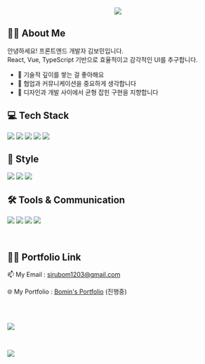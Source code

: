 <h1 align="center">
<img src="https://readme-typing-svg.herokuapp.com/?lines=안녕하세요+프론트엔드+개발자+김보민입니다!;&color=18DEA2&left=true&size=20&duration=3000&pause=1500" />
</h1>

## 👩‍💻 About Me
안녕하세요! 프론트엔드 개발자 김보민입니다.  
React, Vue, TypeScript 기반으로 효율적이고 감각적인 UI를 추구합니다.

- 🧠 기술적 깊이를 쌓는 걸 좋아해요  
- 🤝 협업과 커뮤니케이션을 중요하게 생각합니다  
- 🎨 디자인과 개발 사이에서 균형 잡힌 구현을 지향합니다


## 💻 Tech Stack

<p>
  <img src="https://img.shields.io/badge/HTML5-E34F26?style=flat&logo=html5&logoColor=white" />
  <img src="https://img.shields.io/badge/JavaScript-F7DF1E?style=flat&logo=javascript&logoColor=black" />
    <img src="https://img.shields.io/badge/TypeScript-3178C6?style=flat&logo=typescript&logoColor=white" />
  <img src="https://img.shields.io/badge/React-61DAFB?style=flat&logo=react&logoColor=white" />
  <img src="https://img.shields.io/badge/Vue.js-4FC08D?style=flat&logo=vue.js&logoColor=white" />
</p>

## 💅 Style
<p>
    <img src="https://img.shields.io/badge/CSS3-1572B6?style=flat&logo=css3&logoColor=white" />
  <img src="https://img.shields.io/badge/TailwindCSS-38B2AC?style=flat&logo=tailwind-css&logoColor=white" />

  <img src="https://img.shields.io/badge/styled--components-DB7093?style=flat&logo=styled-components&logoColor=white" />

</p>

##  🛠️ Tools & Communication
<p>
   <img src="https://img.shields.io/badge/GitHub-181717?style=flat&logo=github&logoColor=white" />
  <img src="https://img.shields.io/badge/Figma-F24E1E?style=flat&logo=figma&logoColor=white" />
<img src="https://img.shields.io/badge/Notion-000000?style=flat&logo=notion&logoColor=white" />
<img src="https://img.shields.io/badge/Slack-4A154B?style=flat&logo=slack&logoColor=white" />


</p>

<br/>

## 🧞‍♂️ Portfolio Link
<p>
📫 My Email : <a href="sirubom1203@gmail.com">sirubom1203@gmail.com</a> 
</p>
<p>
  🌐 My Portfolio : <a href="https://github.com/Porc-FE/Bomin">Bomin's Portfolio</a> (진행중)

</p>


<br />
<br />
<p align="">
  <img src="https://github-readme-stats.vercel.app/api/top-langs/?username=marchbom&layout=compact&theme=tokyonight" />
</p>


<br />
<p align="">
  <img src="https://github-readme-stats.vercel.app/api?username=marchbom&show_icons=true&theme=tokyonight" />
</p>

